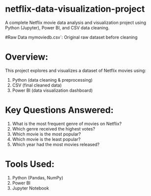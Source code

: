 # netflix-data-visualization-project
A complete Netflix movie data analysis and visualization project using Python (Jupyter), Power BI, and CSV data cleaning.

#Raw Data
mymoviedb.csv`: Original raw dataset before cleaning

# Overview:
This project explores and visualizes a dataset of Netflix movies using:

1. Python (data cleaning & preprocessing)
2. CSV (final cleaned data)
3. Power BI (data visualization dashboard)

# Key Questions Answered:

1. What is the most frequent genre of movies on Netflix?
2. Which genre received the highest votes?
3. Which movie is the most popular?
4. Which movie is the least popular?
5. Which year had the most movies released?

# Tools Used:

1. Python (Pandas, NumPy)
2. Power BI
3. Jupyter Notebook
   




